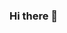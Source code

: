 ### Hi there 👋

<!--
**Aybegum/Aybegum** is a ✨ _special_ ✨ repository because its `README.md` (this file) appears on your GitHub profile.

Here are some ideas to get you started:
Hi, my full name is Aybegüm Fatma Çelebi and I am a freshman at Bilkent University.
- 🔭 I’m currently working on ...
- 🌱 I’m currently learning ...
- 👯 I’m looking to collaborate on ...
- 🤔 I’m looking for help with ...
- 💬 Ask me about ...
- 📫 How to reach me: ...
- 😄 Pronouns: ...
- ⚡ Fun fact: ...
-->
